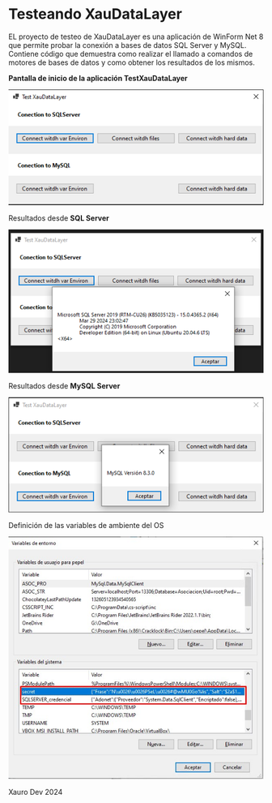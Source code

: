 ﻿# Testeando XauDataLayer

EL proyecto de testeo de XauDataLayer es una aplicación de WinForm Net 8 que permite probar la conexión a bases de datos SQL Server y MySQL.
Contiene código que demuestra como realizar el llamado a comandos de motores de bases de datos y como obtener los resultados de los mismos.

**Pantalla de inicio de la aplicación TestXauDataLayer**

![Xau](/images/UI.png "Xauro Dev")


Resultados desde **SQL Server**

![Xau](/images/UI2.png "Xauro Dev")

Resultados desde **MySQL Server**

![Xau](/images/UI3.png "Xauro Dev")

Definición de las variables de ambiente del OS

![Xau](/images/var_environ.jpg "Xauro Dev")

Xauro Dev 2024